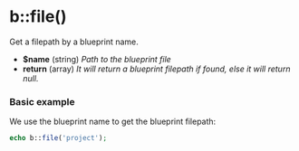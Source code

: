 # b::file()

Get a filepath by a blueprint name.

- **$name** (string)
  *Path to the blueprint file*
- **return** (array)
  *It will return a blueprint filepath if found, else it will return null.*

### Basic example

We use the blueprint name to get the blueprint filepath:

```php
echo b::file('project');
```